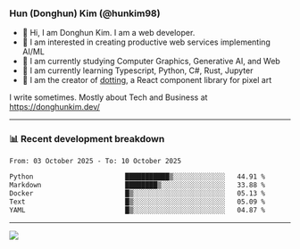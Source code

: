 ### Hun (Donghun) Kim (@hunkim98)

- 👋 Hi, I am Donghun Kim. I am a web developer. 
- 🤔 I am interested in creating productive web services implementing AI/ML
- 🔭 I am currently studying Computer Graphics, Generative AI, and Web 
- 🌱 I am currently learning Typescript, Python, C#, Rust, Jupyter
- 🎨 I am the creator of [dotting](https://github.com/hunkim98/dotting), a React component library for pixel art

I write sometimes. Mostly about Tech and Business at https://donghunkim.dev/

---
### 📊 Recent development breakdown
<!--START_SECTION:waka-->

```txt
From: 03 October 2025 - To: 10 October 2025

Python                       ███████████▒░░░░░░░░░░░░░   44.91 %
Markdown                     ████████▒░░░░░░░░░░░░░░░░   33.88 %
Docker                       █▒░░░░░░░░░░░░░░░░░░░░░░░   05.13 %
Text                         █▒░░░░░░░░░░░░░░░░░░░░░░░   05.09 %
YAML                         █▒░░░░░░░░░░░░░░░░░░░░░░░   04.87 %
```

<!--END_SECTION:waka-->
---

<!-- <div align='center'> -->
  <img align="center" src="https://github-readme-stats.vercel.app/api?username=hunkim98&theme=dark&show_icons=true"/>
<!-- </div> -->
<!--
**hunkim98/hunkim98** is a ✨ _special_ ✨ repository because its `README.md` (this file) appears on your GitHub profile.

Here are some ideas to get you started:

- 🔭 I’m currently working on ...
- 🌱 I’m currently learning ...
- 👯 I’m looking to collaborate on ...
- 🤔 I’m looking for help with ...
- 💬 Ask me about ...
- 📫 How to reach me: ...
- 😄 Pronouns: ...
- ⚡ Fun fact: ...
-->

